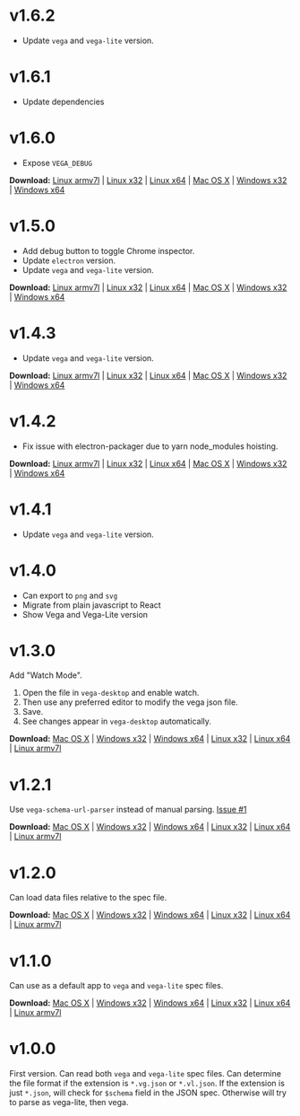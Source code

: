 # v1.6.2

- Update `vega` and `vega-lite` version.

# v1.6.1

- Update dependencies

# v1.6.0
- Expose `VEGA_DEBUG`

**Download:**
[Linux armv7l](https://goo.gl/MDnyoo) |
[Linux x32](https://goo.gl/N2jhkj) |
[Linux x64](https://goo.gl/Pove48) |
[Mac OS X](https://goo.gl/cAo9mM) |
[Windows x32](https://goo.gl/sFD48w) |
[Windows x64](https://goo.gl/pBEUCV)

# v1.5.0

- Add debug button to toggle Chrome inspector.
- Update `electron` version.
- Update `vega` and `vega-lite` version.

**Download:**
[Linux armv7l](https://goo.gl/gqsK6J) |
[Linux x32](https://goo.gl/GSPmi6) |
[Linux x64](https://goo.gl/w7Qn8L) |
[Mac OS X](https://goo.gl/yu8Sq6) |
[Windows x32](https://goo.gl/cXmsRo) |
[Windows x64](https://goo.gl/UnRnKg)

# v1.4.3

- Update `vega` and `vega-lite` version.

**Download:**
[Linux armv7l](https://goo.gl/xfmqqo) |
[Linux x32](https://goo.gl/KAer4q) |
[Linux x64](https://goo.gl/9WYQXB) |
[Mac OS X](https://goo.gl/PmhGC7) |
[Windows x32](https://goo.gl/VHQdsw) |
[Windows x64](https://goo.gl/QyhBPu)

# v1.4.2

- Fix issue with electron-packager due to yarn node_modules hoisting.

**Download:**
[Linux armv7l](https://goo.gl/tTeWXV) |
[Linux x32](https://goo.gl/CYtbLt) |
[Linux x64](https://goo.gl/de9Bt6) |
[Mac OS X](https://goo.gl/8z6SR3) |
[Windows x32](https://goo.gl/6pYQ24) |
[Windows x64](https://goo.gl/FuU8mY)

# v1.4.1

- Update `vega` and `vega-lite` version.

# v1.4.0

- Can export to `png` and `svg`
- Migrate from plain javascript to React
- Show Vega and Vega-Lite version

# v1.3.0

Add "Watch Mode".

1. Open the file in `vega-desktop` and enable watch.
2. Then use any preferred editor to modify the vega json file.
3. Save.
4. See changes appear in `vega-desktop` automatically.

**Download:**
[Mac OS X](https://goo.gl/XVh72p) |
[Windows x32](https://goo.gl/uWR6zp) |
[Windows x64](https://goo.gl/UQW4pb) |
[Linux x32](https://goo.gl/3ubjNT) |
[Linux x64](https://goo.gl/bnDnMC) |
[Linux armv7l](https://goo.gl/2kkuau)

# v1.2.1

Use `vega-schema-url-parser` instead of manual parsing. [Issue #1](https://github.com/kristw/vega-desktop/issues/1)

**Download:**
[Mac OS X](https://drive.google.com/open?id=0B3gNKxO3XU4dX1cwUks1Y2hXTk0) |
[Windows x32](https://drive.google.com/open?id=0B3gNKxO3XU4dMkRTVFRRQ09BTDA) |
[Windows x64](https://drive.google.com/open?id=0B3gNKxO3XU4dbldwQW5PaVlQeTA) |
[Linux x32](https://drive.google.com/open?id=0B3gNKxO3XU4dRll2Z0VXU3lfZmc) |
[Linux x64](https://drive.google.com/open?id=0B3gNKxO3XU4dMHFPOW1UeEFwX2M) |
[Linux armv7l](https://drive.google.com/open?id=0B3gNKxO3XU4da2RtYnc3YW1oS1E)

# v1.2.0

Can load data files relative to the spec file.

**Download:**
[Mac OS X](https://drive.google.com/open?id=0B3gNKxO3XU4dYjNwckZMb1NtU2M) |
[Windows x32](https://drive.google.com/open?id=0B3gNKxO3XU4dWGhjb09Fbzl1LVU) |
[Windows x64](https://drive.google.com/open?id=0B3gNKxO3XU4dTVNOSmd1aTNVUjg) |
[Linux x32](https://drive.google.com/open?id=0B3gNKxO3XU4dS1hpUWRPbkd0cUU) |
[Linux x64](https://drive.google.com/open?id=0B3gNKxO3XU4dQUdVU2JjZWJVcDg) |
[Linux armv7l](https://drive.google.com/open?id=0B3gNKxO3XU4dLXFaS01BLURrOVE)

# v1.1.0

Can use as a default app to `vega` and `vega-lite` spec files.

**Download:**
[Mac OS X](https://drive.google.com/open?id=0B3gNKxO3XU4dVUprd0VSZUEyUWM) |
[Windows x32](https://drive.google.com/open?id=0B3gNKxO3XU4dM0h0XzA1X1pnMkk) |
[Windows x64](https://drive.google.com/open?id=0B3gNKxO3XU4dTThFUDNDR2ROQTQ) |
[Linux x32](https://drive.google.com/open?id=0B3gNKxO3XU4dWFdfaU52RFVXMFk) |
[Linux x64](https://drive.google.com/open?id=0B3gNKxO3XU4dTVcyWk1Nd0JMekU) |
[Linux armv7l](https://drive.google.com/open?id=0B3gNKxO3XU4dY0dEOGluakNEa1E)

# v1.0.0

First version. Can read both `vega` and `vega-lite` spec files.
Can determine the file format if the extension is `*.vg.json` or `*.vl.json`.
If the extension is just `*.json`, will check for `$schema` field in the JSON spec.
Otherwise will try to parse as vega-lite, then vega.

